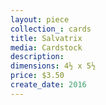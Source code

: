 ```yaml
---
layout: piece
collection_: cards
title: Salvatrix
media: Cardstock
description:
dimensions: 4½ x 5½
price: $3.50
create_date: 2016
---
```

